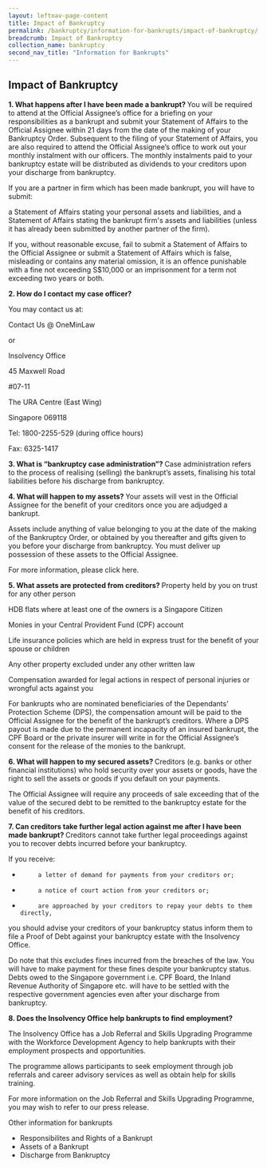 ```yaml
---
layout: leftnav-page-content
title: Impact of Bankruptcy
permalink: /bankruptcy/information-for-bankrupts/impact-of-bankruptcy/
breadcrumb: Impact of Bankruptcy
collection_name: bankruptcy
second_nav_title: "Information for Bankrupts"
---
```

Impact of Bankruptcy
---

<b> 1. What happens after I have been made a bankrupt? </b>
You will be required to attend at the Official Assignee’s office for a briefing on your responsibilities as a bankrupt and submit your Statement of Affairs to the Official Assignee within 21 days from the date of the making of your Bankruptcy Order. Subsequent to the filing of your Statement of Affairs, you are also required to attend the Official Assignee’s office to work out your monthly instalment with our officers. The monthly instalments paid to your bankruptcy estate will be distributed as dividends to your creditors upon your discharge from bankruptcy.

If you are a partner in firm which has been made bankrupt, you will have to submit:


a Statement of Affairs stating your personal assets and liabilities, and
a Statement of Affairs stating the bankrupt firm's assets and liabilities (unless it has already been submitted by another partner of the firm).

If you, without reasonable excuse, fail to submit a Statement of Affairs to the Official Assignee or submit a Statement of Affairs which is false, misleading or contains any material omission, it is an offence punishable with a fine not exceeding S$10,000 or an imprisonment for a term not exceeding two years or both.

 

<b> 2. How do I contact my case officer? </b>
 

You may contact us at:

Contact Us @ OneMinLaw

or

Insolvency Office

45 Maxwell Road

#07-11

The URA Centre (East Wing)

Singapore 069118

Tel: 1800-2255-529 (during office hours)

Fax: 6325-1417

 

<b> 3. What is “bankruptcy case administration”? </b>
Case administration refers to the process of realising (selling) the bankrupt’s assets, finalising his total liabilities before his discharge from bankruptcy.

<b> 4. What will happen to my assets? </b>
Your assets will vest in the Official Assignee for the benefit of your creditors once you are adjudged a bankrupt.


Assets include anything of value belonging to you at the date of the making of the Bankruptcy Order, or obtained by you thereafter and gifts given to you before your discharge from bankruptcy. You must deliver up possession of these assets to the Official Assignee.


For more information, please click here.

 

<b> 5. What assets are protected from creditors? </b>
Property held by you on trust for any other person

 

HDB flats where at least one of the owners is a Singapore Citizen

 

Monies in your Central Provident Fund (CPF) account

 

Life insurance policies which are held in express trust for the benefit of your spouse or children

 

Any other property excluded under any other written law

 

Compensation awarded for legal actions in respect of personal injuries or wrongful acts against you

 

For bankrupts who are nominated beneficiaries of the Dependants’ Protection Scheme (DPS), the compensation amount will be paid to the Official Assignee for the benefit of the bankrupt’s creditors. Where a DPS payout is made due to the permanent incapacity of an insured bankrupt, the CPF Board or the private insurer will write in for the Official Assignee’s consent for the release of the monies to the bankrupt.

 

 

<b> 6. What will happen to my secured assets? </b>
Creditors (e.g. banks or other financial institutions) who hold security over your assets or goods, have the right to sell the assets or goods if you default on your payments.

 

The Official Assignee will require any proceeds of sale exceeding that of the value of the secured debt to be remitted to the bankruptcy estate for the benefit of his creditors.

 

 

<b> 7. Can creditors take further legal action against me after I have been made bankrupt? </b>
Creditors cannot take further legal proceedings against you to recover debts incurred before your bankruptcy.

If you receive:

-          a letter of demand for payments from your creditors or;

-          a notice of court action from your creditors or;

-          are approached by your creditors to repay your debts to them directly,

 

you should advise your creditors of your bankruptcy status inform them to file a Proof of Debt against your bankruptcy estate with the Insolvency Office.

 

Do note that this excludes fines incurred from the breaches of the law. You will have to make payment for these fines despite your bankruptcy status. Debts owed to the Singapore government i.e. CPF Board, the Inland Revenue Authority of Singapore etc. will have to be settled with the respective government agencies even after your discharge from bankruptcy.

 

<b> 8. Does the Insolvency Office help bankrupts to find employment? </b>

The Insolvency Office has a Job Referral and Skills Upgrading Programme with the Workforce Development Agency to help bankrupts with their employment prospects and opportunities.

 

The programme allows participants to seek employment through job referrals and career advisory services as well as obtain help for skills training.

 

For more information on the Job Referral and Skills Upgrading Programme, you may wish to refer to our press release.

 

Other information for bankrupts
* Responsibilites and Rights of a Bankrupt
* Assets of a Bankrupt
* Discharge from Bankruptcy
